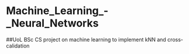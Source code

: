 # Machine_Learning_-_Neural_Networks
##UoL BSc CS project on machine learning to implement kNN and cross-calidation

